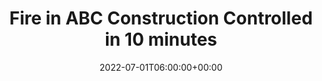 ---
title: "Fire in ABC Construction Controlled in 10 minutes"
description: "Lorem ipsum dolor sit amet consectetur. Dui consectetur tristique dui nam purus sollicitudin ac enim."
slug: "4-fire-in-abc-construction-controlled-in-10-minutes-2022"
date: 2022-07-01T06:00:00+00:00
years: ["mission-2022"]
number: "12345"
draft: false
---